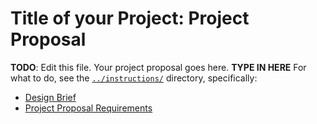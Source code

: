 # Title of your Project: Project Proposal 

**TODO**: Edit this file. Your project proposal goes here.
**TYPE IN HERE**
For what to do, see the [`../instructions/`](../instructions/) directory, specifically: 

* [Design Brief](../instructions/project-design-brief.pdf)
* [Project Proposal Requirements](../instructions/p01-proposal-requirements.md)

